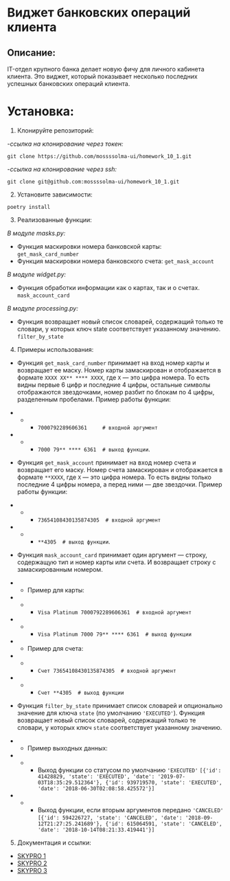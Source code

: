 # Виджет банковских операций клиента
   
## Описание:
IT-отдел крупного банка делает новую фичу для личного кабинета клиента. Это виджет, который показывает несколько последних успешных банковских операций клиента.

# Установка:

1. Клонируйте репозиторий:

-*ссылка на клонирование через токен:*
```HTTPS
git clone https://github.com/mossssolma-ui/homework_10_1.git
```
-*ссылка на клонирование через ssh:*
```SSH
git clone git@github.com:mossssolma-ui/homework_10_1.git
```
2. Установите зависимости:
```
poetry install
```
3. Реализованные функции:

*В модуле masks.py:*
+ Функция маскировки номера банковской карты: 
`get_mask_card_number`
+ Функция маскировки номера банковского счета: 
`get_mask_account`

*В модуле widget.py:*
+ Функция обработки информации как о картах, так и о счетах.
`mask_account_card`

*В модуле processing.py:*
+ Функция возвращает новый список словарей, содержащий только те словари, у которых ключ 
state соответствует указанному значению.
`filter_by_state`

4. Примеры использования:

+ Функция `get_mask_card_number` принимает на вход номер карты и возвращает ее маску. Номер карты замаскирован и отображается в формате 
`XXXX XX** **** XXXX`, где `X` — это цифра номера. То есть видны первые 6 цифр и последние 4 цифры, остальные символы отображаются звездочками, номер разбит по блокам по 4 цифры, разделенным пробелами. Пример работы функции:
+ + + `7000792289606361     # входной аргумент`
+ + + `7000 79** **** 6361  # выход функции`.


+ Функция `get_mask_account` принимает на вход номер счета и возвращает его маску. Номер счета замаскирован и отображается в формате 
`**XXXX`, где `X` — это цифра номера. То есть видны только последние 4 цифры номера, а перед ними — две звездочки. Пример работы функции:
+ + + `73654108430135874305  # входной аргумент`
+ + + `**4305  # выход функции`.


+ Функция `mask_account_card` принимает один аргумент — строку, содержащую тип и номер карты или счета. И возвращает строку с замаскированным номером.
+ + Пример для карты:
+ + + `Visa Platinum 7000792289606361  # входной аргумент`
+ + + `Visa Platinum 7000 79** **** 6361  # выход функции`
+ + Пример для счета:
+ + + `Счет 73654108430135874305  # входной аргумент`
+ + + `Счет **4305  # выход функции`


+ Функция `filter_by_state` принимает список словарей и опционально значение для ключа 
`state` (по умолчанию `'EXECUTED'`). Функция возвращает новый список словарей, содержащий только те словари, у которых ключ 
`state` соответствует указанному значению. 
+ + Пример выходных данных:
+ + + Выход функции со статусом по умолчанию `'EXECUTED'`
`[{'id': 41428829, 'state': 'EXECUTED', 'date': '2019-07-03T18:35:29.512364'}, {'id': 939719570, 'state': 'EXECUTED', 'date': '2018-06-30T02:08:58.425572'}]`

+ + + Выход функции, если вторым аргументов передано `'CANCELED'`
`[{'id': 594226727, 'state': 'CANCELED', 'date': '2018-09-12T21:27:25.241689'}, {'id': 615064591, 'state': 'CANCELED', 'date': '2018-10-14T08:21:33.419441'}]`


5. Документация и ссылки:
+ [SKYPRO 1](https://my.sky.pro/student-cabinet/stream-lesson/182802/homework-requirements)
+ [SKYPRO 2](https://my.sky.pro/student-cabinet/stream-lesson/182803/homework-requirements)
+ [SKYPRO 3](https://my.sky.pro/student-cabinet/stream-lesson/182804/homework-requirements)
